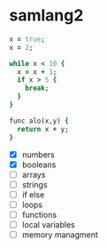 # samlang2

```ruby
x = true;
x = 2;

while x < 10 {
  x = x + 1;
  if x > 5 {
    break;
  }
}

func alo(x,y) {
  return x + y;
}
```
- [x] numbers
- [x] booleans
- [ ] arrays
- [ ] strings
- [ ] if else
- [ ] loops
- [ ] functions
- [ ] local variables
- [ ] memory managment
